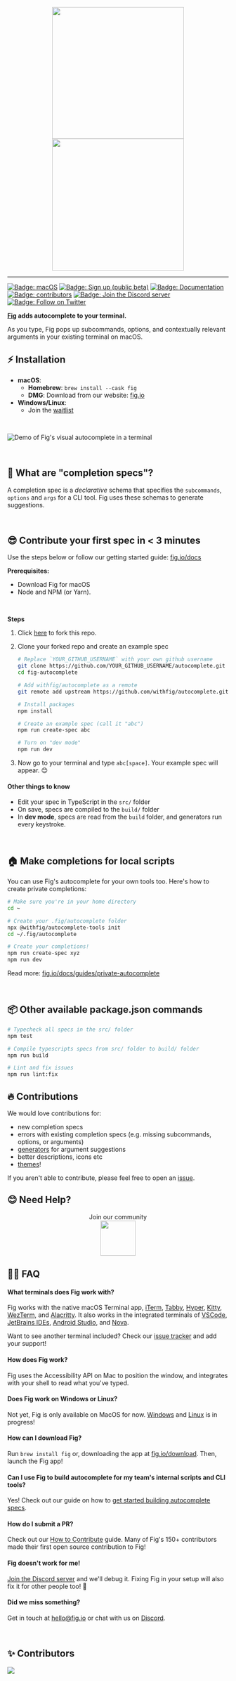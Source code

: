<p align="center">
  <img width="300" src="https://github.com/withfig/fig/blob/main/static/FigBanner.png?raw=true#gh-light-mode-only"/>
  <img width="300" src="https://github.com/withfig/fig/blob/main/static/FigBannerInverted.png?raw=true#gh-dark-mode-only"/>
</p>

---

[![Badge: macOS](https://img.shields.io/badge/os-%20macOS-light)](#)
[![Badge: Sign up (public beta)](https://img.shields.io/badge/signup-public%20beta-blueviolet)](https://fig.io?ref=github_autocomplete)
[![Badge: Documentation](https://img.shields.io/badge/documentation-black)](https://fig.io/docs/)
[![Badge: contributors](https://img.shields.io/github/contributors/withfig/autocomplete)](#Contributors)
[![Badge: Join the Discord server](https://img.shields.io/discord/837809111248535583?color=768ad4&label=discord)](https://fig.io/community)
[![Badge: Follow on Twitter](https://img.shields.io/twitter/follow/fig.svg?style=social&label=Follow)](https://twitter.com/intent/follow?screen_name=fig)

**[Fig](https://fig.io?ref=github_autocomplete) adds autocomplete to your terminal.**

As you type, Fig pops up subcommands, options, and contextually relevant arguments in your existing terminal on macOS.

## ⚡️ Installation

* **macOS**:
  * **Homebrew**: `brew install --cask fig`
  * **DMG**: Download from our website: [fig.io](https://fig.io/download)
* **Windows/Linux**:
  * Join the [waitlist](https://withfig.typeform.com/linux)
<br/>

![Demo of Fig's visual autocomplete in a terminal](https://fig.io/gifs/demo-with-header.gif)

<br/>

## 👋 What are "completion specs"?

A completion spec is a _declarative_ schema that specifies the `subcommands`, `options` and `args` for a CLI tool. Fig uses these schemas to generate suggestions.

<br/>

## 😎 Contribute your first spec in < 3 minutes

Use the steps below or follow our getting started guide: [fig.io/docs](https://fig.io/docs)

**Prerequisites:**

- Download Fig for macOS
- Node and NPM (or Yarn).

<br/>

**Steps**

1. Click [here](https://GitHub.com/withfig/autocomplete/fork/) to fork this repo.

2. Clone your forked repo and create an example spec

   ```bash
   # Replace `YOUR_GITHUB_USERNAME` with your own github username
   git clone https://github.com/YOUR_GITHUB_USERNAME/autocomplete.git fig-autocomplete
   cd fig-autocomplete

   # Add withfig/autocomplete as a remote
   git remote add upstream https://github.com/withfig/autocomplete.git

   # Install packages
   npm install

   # Create an example spec (call it "abc")
   npm run create-spec abc

   # Turn on "dev mode"
   npm run dev
   ```

3. Now go to your terminal and type `abc[space]`. Your example spec will appear. 😊


#### Other things to know

- Edit your spec in TypeScript in the `src/` folder
- On save, specs are compiled to the `build/` folder
- In **dev mode**, specs are read from the `build` folder, and generators run every keystroke.

<br>

## 🏠 Make completions for local scripts

You can use Fig's autocomplete for your own tools too. Here's how to create private completions:

```bash
# Make sure you're in your home directory
cd ~

# Create your .fig/autocomplete folder
npx @withfig/autocomplete-tools init
cd ~/.fig/autocomplete

# Create your completions!
npm run create-spec xyz
npm run dev
```

Read more: [fig.io/docs/guides/private-autocomplete](https://fig.io/docs/guides/private-autocomplete)

<br/>

## 📦 Other available package.json commands

```bash
# Typecheck all specs in the src/ folder
npm test

# Compile typescripts specs from src/ folder to build/ folder
npm run build

# Lint and fix issues
npm run lint:fix
```

## 🔥 Contributions

We would love contributions for:
* new completion specs
* errors with existing completion specs (e.g. missing subcommands, options, or arguments)
* [generators](https://fig.io/docs/getting-started/generating-argument-suggestions) for argument suggestions
* better descriptions, icons etc
* [themes](https://github.com/withfig/themes)!

If you aren't able to contribute, please feel free to open an [issue](https://github.com/withfig/autocomplete/issues/new/choose).

## 😊 Need Help?

<p align="center">
  Join our community
  <br/>
  <a href="https://fig.io/community">
    <img src="http://fig.io/icons/discord-logo-square.png" width="80px" height="80px" />
  </a>
</p>

## 🙋‍♀️ FAQ

#### What terminals does Fig work with?

Fig works with the native macOS Terminal app, [iTerm], [Tabby], [Hyper], [Kitty], [WezTerm], and [Alacritty]. It also works in the integrated terminals of [VSCode], [JetBrains IDEs], [Android Studio], and [Nova].

[iTerm]: https://iterm2.com
[Tabby]: https://tabby.sh
[Hyper]: https://hyper.is
[Kitty]: https://sw.kovidgoyal.net/kitty
[WezTerm]: https://wezfurlong.org/wezterm/
[Alacritty]: https://alacritty.org/
[VSCode]: https://code.visualstudio.com/
[JetBrains IDEs]: https://www.jetbrains.com/
[Android Studio]: https://developer.android.com/studio
[Nova]: https://nova.app/

Want to see another terminal included? Check our [issue tracker](https://github.com/withfig/fig) and add your support!

#### How does Fig work?

Fig uses the Accessibility API on Mac to position the window, and integrates with your shell to read what you've typed.

#### Does Fig work on Windows or Linux?

Not yet, Fig is only available on MacOS for now. [Windows](https://github.com/withfig/fig/issues/35) and [Linux](https://github.com/withfig/fig/issues/34) is in progress!

#### How can I download Fig?

Run `brew install fig` or, downloading the app at [fig.io/download](https://fig.io/download). Then, launch the Fig app!

#### Can I use Fig to build autocomplete for my team's internal scripts and CLI tools?

Yes! Check out our guide on how to [get started building autocomplete specs](https://fig.io/docs/getting-started).

#### How do I submit a PR?

Check out our [How to Contribute](https://fig.io/docs/getting-started/contributing) guide. Many of Fig's 150+ contributors made their first open source contribution to Fig!

#### Fig doesn't work for me!

[Join the Discord server](https://fig.io/community) and we'll debug it. Fixing Fig in your setup will also fix it for other people too! 🙂

#### Did we miss something?

Get in touch at hello@fig.io or chat with us on [Discord](https://fig.io/community).

<br/>

## ✨ Contributors

<a href="https://github.com/withfig/autocomplete/graphs/contributors">
  <img src="https://contrib.rocks/image?repo=withfig/autocomplete" />
</a>
<!--  https://contrib.rocks -->
